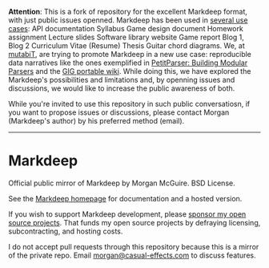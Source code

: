 **Attention**: This is a fork of repository for the excellent Markdeep format, 
with just public issues openned.
Markdeep has been used in [several use cases](https://casual-effects.com/markdeep/#examples): 
API documentation
Syllabus
Game design document
Homework assignment
Lecture slides
Software library website
Game report
Blog 1, Blog 2
Curriculum Vitae (Resume)
Thesis
Guitar chord diagrams.
We, at [mutabiT](https://mutabit.com/), are trying to promote Markdeep in a new use case: reproducible data narratives
like the ones exemplified in [PetitParser: Building Modular Parsers](https://mutabit.com/repos.fossil/mutabit/doc/tip/wiki/en/petitparser-building-modular-parsers--ac8zq.md.html)
and the [GIG portable wiki](https://mutabit.com/repos.fossil/gig/doc/trunk/wiki/en/gig-portable-wiki--1apbv.md.html).
While doing this, we have explored the Markdeep's possibilities and limitations and,
by openning issues and discussions, we would like to increase the public awareness of both.

While you're invited to use this repository in such public conversatiosn,
if you want to propose issues or discussions, please contact Morgan (Markdeep's author) by his preferred method (email).

------

# Markdeep
Official public mirror of Markdeep by Morgan McGuire. BSD License.

See the [Markdeep homepage](https://casual-effects.com/markdeep) for documentation and a hosted
version.

If you wish to support Markdeep development, please [sponsor my open source projects](https://github.com/sponsors/morgan3d).
That funds my open source projects by defraying licensing, subcontracting,
and hosting costs.

I do not accept pull requests through this repository because this is a
mirror of the private repo. Email <morgan@casual-effects.com> to discuss features.
